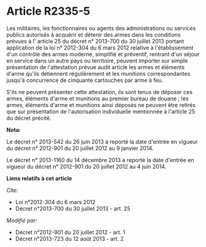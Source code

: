 # Article R2335-5

Les militaires, les fonctionnaires ou agents des administrations ou services publics autorisés à acquérir et détenir des
armes dans les conditions prévues à l' article 25 du décret n° 2013-700 du 30 juillet 2013 portant application de la loi n°
2012-304 du 6 mars 2012 relative à l'établissement d'un contrôle des armes moderne, simplifié et préventif, rentrant d'un
séjour en service dans un autre pays ou territoire, peuvent importer sur simple présentation de l'attestation prévue audit
article les armes et éléments d'arme qu'ils détiennent régulièrement et les munitions correspondantes jusqu'à concurrence de
cinquante cartouches par arme à feu.

S'ils ne peuvent présenter cette attestation, ils sont tenus de déposer ces armes, éléments d'arme et munitions au premier
bureau de douane ; les armes, éléments d'arme et munitions ainsi déposés ne peuvent être retirés que sur présentation de
l'autorisation individuelle mentionnée à l'article 25 du décret précité.

**Nota:**

Le décret n° 2013-542 du 26 juin 2013 a reporté la date d'entrée en vigueur du décret n° 2012-901 du 20 juillet 2012 au 9
janvier 2014. 

Le décret n° 2013-1160 du 14 décembre 2013 a reporté la date d'entrée en vigueur du décret n° 2012-901 du 20 juillet 2012 au
4 juin 2014.

**Liens relatifs à cet article**

_Cite_:

  - Loi n°2012-304 du 6 mars 2012
  - Décret n°2013-700 du 30 juillet 2013 - art. 25

_Modifié par_:

  - Décret n°2012-901 du 20 juillet 2012 - art. 1
  - Décret n°2013-723 du 12 août 2013 - art. 2
